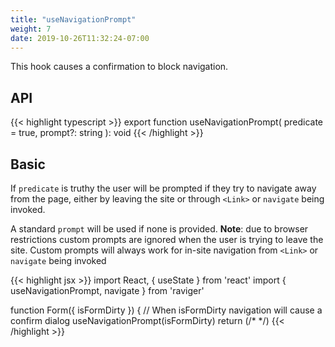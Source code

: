 ```yaml
---
title: "useNavigationPrompt"
weight: 7
date: 2019-10-26T11:32:24-07:00
---
```


This hook causes a confirmation to block navigation.

## API

{{< highlight typescript >}}
export function useNavigationPrompt(
  predicate = true,
  prompt?: string
): void
{{< /highlight >}}

## Basic


If `predicate` is truthy the user will be prompted if they try to navigate away from the page, either by leaving the site or through `<Link>` or `navigate` being invoked.

A standard `prompt` will be used if none is provided. **Note**: due to browser restrictions custom prompts are ignored when the user is trying to leave the site. Custom prompts will always work for in-site navigation from `<Link>` or `navigate` being invoked

{{< highlight jsx >}}
import React, { useState } from 'react'
import { useNavigationPrompt, navigate } from 'raviger'

function Form({ isFormDirty }) {
  // When isFormDirty navigation will cause a confirm dialog
  useNavigationPrompt(isFormDirty)
  return (/* */)
{{< /highlight >}}

